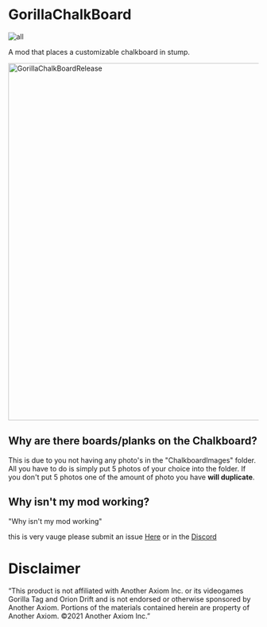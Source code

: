 # GorillaChalkBoard

![all](https://img.shields.io/github/downloads/elligurt/GorillaChalkBoard/total)

A mod that places a customizable chalkboard in stump.

<img width="1280" height="720" alt="GorillaChalkBoardRelease" src="https://github.com/user-attachments/assets/651cadca-10de-4766-bc5e-f02be1fc2c03" />


## Why are there boards/planks on the Chalkboard?

This is due to you not having any photo's in the "ChalkboardImages" folder. All you have to do is simply put 5 photos of your choice into the folder. If you don't put 5 photos one of the amount of photo you have **will duplicate**.

## Why isn't my mod working?

"Why isn't my mod working" 

this is very vauge please submit an issue [Here](https://github.com/elligurt/GorillaChalkBoard/issues) or in the [Discord](https://discord.gg/ckqJzzUuNc)

# Disclaimer
“This product is not affiliated with Another Axiom Inc. or its videogames Gorilla Tag and Orion Drift and is not endorsed or otherwise sponsored by Another Axiom. Portions of the materials contained herein are property of Another Axiom. ©2021 Another Axiom Inc.”
